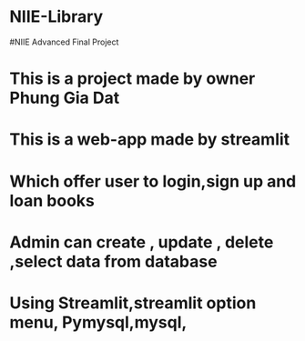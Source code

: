 ﻿# NIIE-Library
#NIIE Advanced Final Project
# This is a project made by owner Phung Gia Dat
# This is a web-app made by streamlit 
# Which offer user to login,sign up and loan books 
# Admin can create , update , delete ,select data from database
# Using Streamlit,streamlit option menu, Pymysql,mysql,
